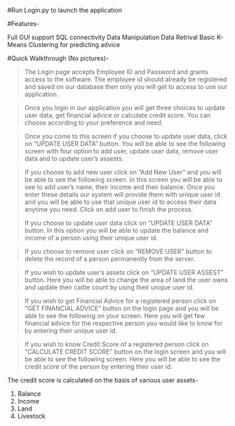 #Run Login.py to launch the application

#Features-

Full GUI support
SQL connectivity
Data Manipulation
Data Retrival
Basic K-Means Clustering for predicting advice

#Quick Walkthrough (No pictures)-

>The Login page accepts Employee ID and Password and grants access to the software. The employee id should already be registered and saved on our database then only you will get to access to use our application.

>Once you login in our application you will get three choices to update user data, get financial advice or calculate credit score. You can choose according to your preference and need.

>Once you come to this screen if you choose to update user data, click on “UPDATE USER DATA” button. You will be able to see the following screen with four option to add user, update user data, remove user data and to update user’s assests.
 
>If you choose to add new user click on “Add New User” and you will be able to see the following screen. In this screen you will be able to see to add user’s name, their income and their balance. Once you enter these details our system will provide them with unique user id and you will be able to use that unique user id to access their data anytime you need. Click on add user to finish the process.
 
>If you choose to update user data click on “UPDATE USER DATA” button. In this option you will be able to update the balance and income of a person using their unique user id. 
 
>If you choose to remove user click on “REMOVE USER” button to delete the record of a person permanently from the server.

>If you wish to update user’s assets click on “UPDATE USER ASSEST” button. Here you will be able to change the area of land the user owns and update their cattle count by using their unique user id.
 
>If you wish to get Financial Advice for a registered person click on “GET FINANCIAL ADVICE” button on the login page and you will be able to see the following on your screen. Here you will get few financial advice for the respective person you would like to know for by entering their unique user id.

>If you wish to know Credit Score of a registered person click on “CALCULATE CREDIT SCORE” button on the login screen and you will be able to see the following screen. Here you will be able to see the credit score of the person by entering their user id.

The credit score is calculated on the basis of various user assets-
1.	Balance
2.	Income
3.	Land
4.	Livestock



